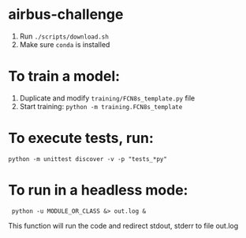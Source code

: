 # airbus-challenge

1. Run ```./scripts/download.sh```
2. Make sure ```conda``` is installed

# To train a model:
1. Duplicate and modify ```training/FCN8s_template.py``` file
2. Start training: ```python -m training.FCN8s_template```

# To execute tests, run:
```python -m unittest discover -v -p "tests_*py"```

# To run in a headless mode:
``` python -u MODULE_OR_CLASS &> out.log &```

This function will run the code and redirect stdout, stderr to file out.log
